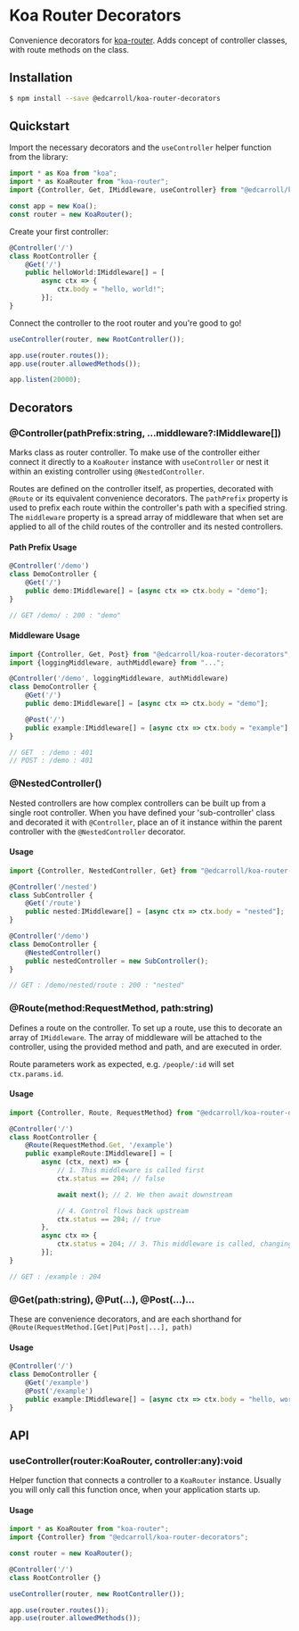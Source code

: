 # Koa Router Decorators

Convenience decorators for [koa-router](https://github.com/alexmingoia/koa-router/tree/master). Adds concept of controller classes, with route methods on the class.

## Installation

```sh
$ npm install --save @edcarroll/koa-router-decorators
```

## Quickstart

Import the necessary decorators and the `useController` helper function from the library:

```typescript
import * as Koa from "koa";
import * as KoaRouter from "koa-router";
import {Controller, Get, IMiddleware, useController} from "@edcarroll/koa-router-decorators";

const app = new Koa();
const router = new KoaRouter();
```

Create your first controller:

```typescript
@Controller('/')
class RootController {
    @Get('/')
    public helloWorld:IMiddleware[] = [
        async ctx => {
            ctx.body = "hello, world!";
        }];
}
```

Connect the controller to the root router and you're good to go!

```typescript
useController(router, new RootController());

app.use(router.routes());
app.use(router.allowedMethods());

app.listen(20000);
```

## Decorators

### @Controller(pathPrefix:string, ...middleware?:IMiddleware[])

Marks class as router controller. To make use of the controller either connect it directly to a `KoaRouter` instance with `useController` or nest it within an existing controller using `@NestedController`.

Routes are defined on the controller itself, as properties, decorated with `@Route` or its equivalent convenience decorators. The `pathPrefix` property is used to prefix each route within the controller's path with a specified string. The `middleware` property is a spread array of middleware that when set are applied to all of the child routes of the controller and its nested controllers.

#### Path Prefix Usage

```typescript
@Controller('/demo')
class DemoController {
    @Get('/')
    public demo:IMiddleware[] = [async ctx => ctx.body = "demo"];
}

// GET /demo/ : 200 : "demo"
```

#### Middleware Usage

```typescript
import {Controller, Get, Post} from "@edcarroll/koa-router-decorators";
import {loggingMiddleware, authMiddleware} from "...";

@Controller('/demo', loggingMiddleware, authMiddleware)
class DemoController {
    @Get('/')
    public demo:IMiddleware[] = [async ctx => ctx.body = "demo"];

    @Post('/')
    public example:IMiddleware[] = [async ctx => ctx.body = "example"];
}

// GET  : /demo : 401
// POST : /demo : 401
```

### @NestedController()

Nested controllers are how complex controllers can be built up from a single root controller. When you have defined your 'sub-controller' class and decorated it with `@Controller`, place an of it instance within the parent controller with the `@NestedController` decorator.

#### Usage

```typescript
import {Controller, NestedController, Get} from "@edcarroll/koa-router-decorators";

@Controller('/nested')
class SubController {
    @Get('/route')
    public nested:IMiddleware[] = [async ctx => ctx.body = "nested"];
}

@Controller('/demo')
class DemoController {
    @NestedController()
    public nestedController = new SubController();
}

// GET : /demo/nested/route : 200 : "nested"
```

### @Route(method:RequestMethod, path:string)

Defines a route on the controller. To set up a route, use this to decorate an array of `IMiddleware`. The array of middleware will be attached to the controller, using the provided method and path, and are executed in order.

Route parameters work as expected, e.g. `/people/:id` will set `ctx.params.id`.

#### Usage

```typescript
import {Controller, Route, RequestMethod} from "@edcarroll/koa-router-decorators";

@Controller('/')
class RootController {
    @Route(RequestMethod.Get, '/example')
    public exampleRoute:IMiddleware[] = [
        async (ctx, next) => {
            // 1. This middleware is called first
            ctx.status == 204; // false

            await next(); // 2. We then await downstream

            // 4. Control flows back upstream
            ctx.status == 204; // true
        },
        async ctx => {
            ctx.status = 204; // 3. This middleware is called, changing the status then returning
        }];
}

// GET : /example : 204
```

### @Get(path:string), @Put(...), @Post(...)...

These are convenience decorators, and are each shorthand for `@Route(RequestMethod.[Get|Put|Post|...], path)`

#### Usage

```typescript
@Controller('/')
class DemoController {
    @Get('/example')
    @Post('/example')
    public example:IMiddleware[] = [async ctx => ctx.body = "hello, world!"];
}
```

## API

### useController(router:KoaRouter, controller:any):void

Helper function that connects a controller to a `KoaRouter` instance. Usually you will only call this function once, when your application starts up.

#### Usage

```typescript
import * as KoaRouter from "koa-router";
import {Controller} from "@edcarroll/koa-router-decorators";

const router = new KoaRouter();

@Controller('/')
class RootController {}

useController(router, new RootController());

app.use(router.routes());
app.use(router.allowedMethods());
```